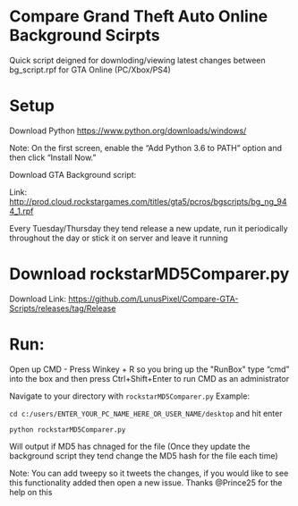 # Compare Grand Theft Auto Online Background Scirpts


Quick script deigned for downloding/viewing latest changes between bg_script.rpf for GTA Online (PC/Xbox/PS4)



# Setup


Download Python 
https://www.python.org/downloads/windows/

Note: On the first screen, enable the “Add Python 3.6 to PATH” option and then click “Install Now.”


Download GTA Background script:

Link: http://prod.cloud.rockstargames.com/titles/gta5/pcros/bgscripts/bg_ng_944_1.rpf

Every Tuesday/Thursday they tend release a new update, run it periodically throughout the day or stick it on server and leave it running


# Download rockstarMD5Comparer.py

Download Link:
https://github.com/LunusPixel/Compare-GTA-Scripts/releases/tag/Release



# Run:


Open up CMD - Press Winkey + R so you bring up the "RunBox" type “cmd” into the box and then press Ctrl+Shift+Enter to run CMD as an administrator


Navigate to your directory with `rockstarMD5Comparer.py` 
Example:

`cd c:/users/ENTER_YOUR_PC_NAME_HERE_OR_USER_NAME/desktop` and hit enter


 `python rockstarMD5Comparer.py` 


Will output if MD5 has chnaged for the file (Once they update the background script they tend change the MD5 hash for the file each time)




Note: You can add tweepy so it tweets the changes, if you would like to see this functionality added then open a new issue. 
Thanks @Prince25 for the help on this
